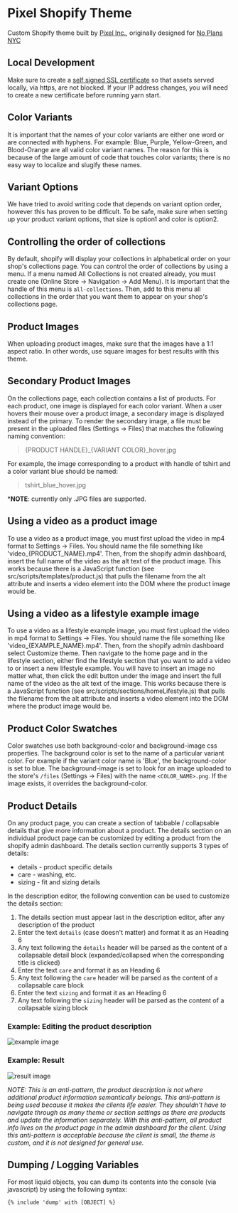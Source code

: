 # Pixel Shopify Theme
Custom Shopify theme built by [Pixel Inc.](https://www.pixel-sf.com), originally designed for [No Plans NYC](https://www.noplansnyc.com)

## Local Development
Make sure to create a [self signed SSL certificate](https://github.com/Shopify/slate/wiki/4.-Create-a-self-signed-SSL-certificate) so that assets served locally, via https, are not blocked. If your IP address changes, you will need to create a new certificate before running yarn start.

## Color Variants
It is important that the names of your color variants are either one word or are connected with hyphens. For example: Blue, Purple, Yellow-Green, and Blood-Orange are all valid color variant names. The reason for this is because of the large amount of code that touches color variants; there is no easy way to localize and slugify these names.

## Variant Options
We have tried to avoid writing code that depends on variant option order, however this has proven to be difficult. To be safe, make sure when setting up your product variant options, that size is option1 and color is option2. 

## Controlling the order of collections
By default, shopify will display your collections in alphabetical order on your shop's collections page. You can control the order of collections by using a menu. If a menu named All Collections is not created already, you must create one (Online Store -> Navigation -> Add Menu). It is important that the handle of this menu is ```all-collections```. Then, add to this menu all collections in the order that you want them to appear on your shop's collections page.

## Product Images  
When uploading product images, make sure that the images have a 1:1 aspect ratio. In other words, use square images for best results with this theme.   

## Secondary Product Images
On the collections page, each collection contains a list of products. For each product, one image is displayed for each color variant. When a user hovers their mouse over a product image, a secondary image is displayed instead of the primary. To render the secondary image, a file must be present in the uploaded files (Settings -> Files) that matches the following naming convention:   

> {PRODUCT HANDLE}_{VARIANT COLOR}_hover.jpg

For example, the image corresponding to a product with handle of tshirt and a color variant blue should be named:   

> tshirt_blue_hover.jpg

***NOTE**: currently only .JPG files are supported.   

## Using a video as a product image
To use a video as a product image, you must first upload the video in mp4 format to Settings -> Files. You should name the file something like 'video_{PRODUCT_NAME}.mp4'. Then, from the shopify admin dashboard, insert the full name of the video as the alt text of the product image. This works because there is a JavaScript function (see src/scripts/templates/product.js) that pulls the filename from the alt attribute and inserts a video element into the DOM where the product image would be.

## Using a video as a lifestyle example image
To use a video as a lifestyle example image, you must first upload the video in mp4 format to Settings -> Files. You should name the file something like 'video_{EXAMPLE_NAME}.mp4'. Then, from the shopify admin dashboard select Customize theme. Then navigate to the home page and in the lifestyle section, either find the lifestyle section that you want to add a video to or insert a new lifestyle example. You will have to insert an image no matter what, then click the edit button under the image and insert the full name of the video as the alt text of the image. This works because there is a JavaScript function (see src/scripts/sections/homeLifestyle.js) that pulls the filename from the alt attribute and inserts a video element into the DOM where the product image would be.

## Product Color Swatches
Color swatches use both background-color and background-image css properties. The background color is set to the name of a particular variant color. For example if the variant color name is 'Blue', the background-color is set to blue. The background-image is set to look for an image uploaded to the store's ```/files``` (Settings -> Files) with the name ```<COLOR_NAME>.png```. If the image exists, it overrides the background-color.

## Product Details
On any product page, you can create a section of tabbable / collapsable details that give more information about a product. The details section on an individual product page can be customized by editing a product from the shopify admin dashboard. The details section currently supports 3 types of details:   
- details - product specific details  
- care - washing, etc. 
- sizing - fit and sizing details  

In the description editor, the following convention can be used to customize the details section:

1. The details section must appear last in the description editor, after any description of the product
2. Enter the text ```details``` (case doesn't matter) and format it as an Heading 6
3. Any text following the ```details``` header will be parsed as the content of a collapsable detail block (expanded/collapsed when the corresponding title is clicked) 
4. Enter the text ```care``` and format it as an Heading 6
5. Any text following the ```care``` header will be parsed as the content of a collapsable care block
6. Enter the text ```sizing``` and format it as an Heading 6
7. Any text following the ```sizing``` header will be parsed as the content of a collapsable sizing block

### Example: Editing the product description
![example image](./src/assets/images/product_details_example.png)  

### Example: Result
![result image](./src/assets/images/product_detail_blocks_example.png)  

*NOTE: This is an anti-pattern, the product description is not where additional product information semantically belongs. This anti-pattern is being used because it makes the clients life easier. They shouldn't have to navigate through as many theme or section settings as there are products and update the information separately. With this anti-pattern, all product info lives on the product page in the admin dashboard for the client. Using this anti-pattern is acceptable because the client is small, the theme is custom, and it is not designed for general use.* 

## Dumping / Logging Variables
For most liquid objects, you can dump its contents into the console (via javascript) by using the following syntax:   

`{% include 'dump' with [OBJECT] %}`   

